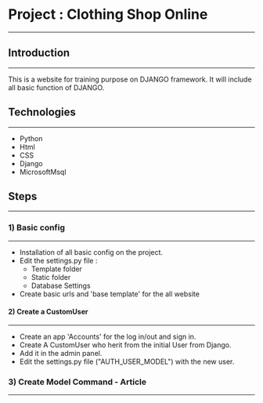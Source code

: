 # Project : Clothing Shop Online
-------------------------------

## Introduction
----------------
This is a website for training purpose on DJANGO framework.
It will include all basic function of DJANGO.

## Technologies
-----------------
- Python
- Html
- CSS
- Django
- MicrosoftMsql

## Steps
-----------------------------

### 1) Basic config
------------------

- Installation of all basic config on the project.
- Edit the settings.py file :
    - Template folder
    - Static folder
    - Database Settings
- Create basic urls and 'base template' for the all website


#### 2) Create a CustomUser
-----------------------
- Create an app 'Accounts' for the log in/out and sign in.
- Create A CustomUser who herit from the initial User from Django.
- Add it in the admin panel.
- Edit the settings.py file ("AUTH_USER_MODEL") with the new user.
  
### 3) Create Model Command - Article
--------------------------
